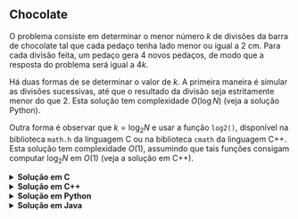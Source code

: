 ## Chocolate

O problema consiste em determinar o menor número $k$ de divisões da barra de chocolate tal que cada
pedaço tenha lado menor ou igual a 2 cm. Para cada divisão feita, um pedaço gera 4 novos pedaços, de modo
que a resposta do problema será igual a $4k$.

Há duas formas de se determinar o valor de $k$. A primeira maneira é simular as divisões sucessivas, até
que o resultado da divisão seja estritamente menor do que 2. Esta solução tem complexidade $O(\log N)$
(veja a solução Python).

Outra forma é observar que $k = \log_2 N$ e usar a função `log2()`, disponível na biblioteca `math.h` da
linguagem C ou na biblioteca `cmath` da linguagem C++. Esta solução tem complexidade $O(1)$, assumindo
que tais funções consigam computar $\log_2 N$ em $O(1)$ (veja a solução em C++).

<details>
    <summary><b>Solução em C</b></summary>

```c
#include <stdio.h>

int main()
{
    int N;
    scanf("%d", &N);

    int _2k = 1, ans = 1;

    while (2 * _2k <= N)
    {
        _2k *= 2;
        ans *= 4;
    }

    printf("%d\n", ans);

    return 0;
}
```
</details>


<details>
    <summary><b>Solução em C++</b></summary>

```cpp
#include <bits/stdc++.h>

using namespace std;

auto solve(int N)
{
    int k = (int) floor(log2(N));

    return 1 << (2*k);
}

int main()
{
    int N;
    cin >> N;

    cout << solve(N) << '\n';

    return 0;
}
```
</details>

<details>
    <summary><b>Solução em Python</b></summary>

```Python
N = int(input())
ans = 1

while N >= 2:
    N /= 2
    ans *= 4

print(ans)
```
</details>

<details>
    <summary><b>Solução em Java</b></summary>

```java
import java.util.Scanner;

public class solution {
    public static void main(String[] args) {
        Scanner scanner = new Scanner(System.in);

        int N = scanner.nextInt();
        int ans = 1, pot = 1;

        while (2*pot <= N)
        {
            ans *= 4;
            pot *= 2;
        }

        System.out.println(ans);
    }
}
```
</details>
